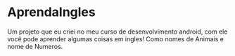 # AprendaIngles

Um projeto que eu criei no meu curso de desenvolvimento android, com ele você pode aprender algumas coisas em ingles!
Como nomes de Animais e nome de Numeros.
